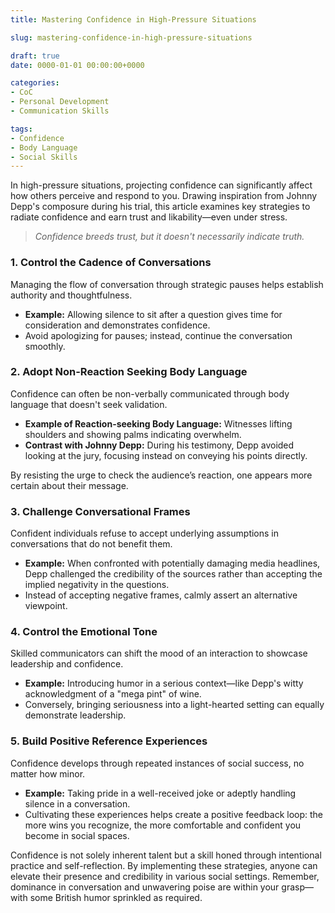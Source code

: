 ```yaml
---
title: Mastering Confidence in High-Pressure Situations

slug: mastering-confidence-in-high-pressure-situations

draft: true
date: 0000-01-01 00:00:00+0000

categories:
- CoC
- Personal Development
- Communication Skills

tags:
- Confidence
- Body Language
- Social Skills
---
```


In high-pressure situations, projecting confidence can significantly affect how others perceive and respond to you. Drawing inspiration from Johnny Depp's composure during his trial, this article examines key strategies to radiate confidence and earn trust and likability—even under stress.

> *Confidence breeds trust, but it doesn't necessarily indicate truth.*

### 1. Control the Cadence of Conversations

Managing the flow of conversation through strategic pauses helps establish authority and thoughtfulness.

- **Example:** Allowing silence to sit after a question gives time for consideration and demonstrates confidence.
- Avoid apologizing for pauses; instead, continue the conversation smoothly.

### 2. Adopt Non-Reaction Seeking Body Language

Confidence can often be non-verbally communicated through body language that doesn't seek validation.

- **Example of Reaction-seeking Body Language:** Witnesses lifting shoulders and showing palms indicating overwhelm.
- **Contrast with Johnny Depp:** During his testimony, Depp avoided looking at the jury, focusing instead on conveying his points directly.

By resisting the urge to check the audience’s reaction, one appears more certain about their message.

### 3. Challenge Conversational Frames

Confident individuals refuse to accept underlying assumptions in conversations that do not benefit them.

- **Example:** When confronted with potentially damaging media headlines, Depp challenged the credibility of the sources rather than accepting the implied negativity in the questions.
- Instead of accepting negative frames, calmly assert an alternative viewpoint.

### 4. Control the Emotional Tone

Skilled communicators can shift the mood of an interaction to showcase leadership and confidence.

- **Example:** Introducing humor in a serious context—like Depp's witty acknowledgment of a "mega pint" of wine.
- Conversely, bringing seriousness into a light-hearted setting can equally demonstrate leadership.

### 5. Build Positive Reference Experiences

Confidence develops through repeated instances of social success, no matter how minor.

- **Example:** Taking pride in a well-received joke or adeptly handling silence in a conversation.
- Cultivating these experiences helps create a positive feedback loop: the more wins you recognize, the more comfortable and confident you become in social spaces.

Confidence is not solely inherent talent but a skill honed through intentional practice and self-reflection. By implementing these strategies, anyone can elevate their presence and credibility in various social settings. Remember, dominance in conversation and unwavering poise are within your grasp—with some British humor sprinkled as required.
